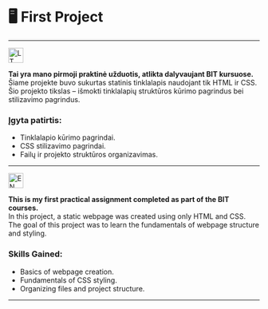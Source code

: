 # 🖥️ **First Project**

---


<img src="https://upload.wikimedia.org/wikipedia/commons/1/11/Flag_of_Lithuania.svg" alt="LT Flag" width="30">


**Tai yra mano pirmoji praktinė užduotis, atlikta dalyvaujant BIT kursuose.**  
Šiame projekte buvo sukurtas statinis tinklalapis naudojant tik HTML ir CSS.  
Šio projekto tikslas – išmokti tinklalapių struktūros kūrimo pagrindus bei stilizavimo pagrindus.

### Įgyta patirtis:
- Tinklalapio kūrimo pagrindai.  
- CSS stilizavimo pagrindai.  
- Failų ir projekto struktūros organizavimas.  

---


<img src="https://upload.wikimedia.org/wikipedia/en/a/a4/Flag_of_the_United_States.svg" alt="EN Flag" width="30">


**This is my first practical assignment completed as part of the BIT courses.**  
In this project, a static webpage was created using only HTML and CSS.  
The goal of this project was to learn the fundamentals of webpage structure and styling.

### Skills Gained:
- Basics of webpage creation.  
- Fundamentals of CSS styling.  
- Organizing files and project structure.  

---
